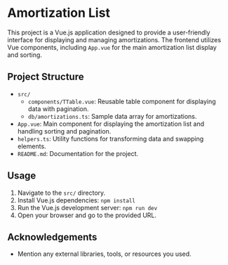 # Amortization List

This project is a Vue.js application designed to provide a user-friendly interface for displaying and managing amortizations. The frontend utilizes Vue components, including `App.vue` for the main amortization list display and sorting. 

## Project Structure

- `src/`
  - `components/TTable.vue`: Reusable table component for displaying data with pagination.
  - `db/amortizations.ts`: Sample data array for amortizations.
- `App.vue`: Main component for displaying the amortization list and handling sorting and pagination.
- `helpers.ts`: Utility functions for transforming data and swapping elements.
- `README.md`: Documentation for the project.

## Usage

1. Navigate to the `src/` directory.
2. Install Vue.js dependencies: `npm install`
3. Run the Vue.js development server: `npm run dev`
4. Open your browser and go to the provided URL.

## Acknowledgements

- Mention any external libraries, tools, or resources you used.


